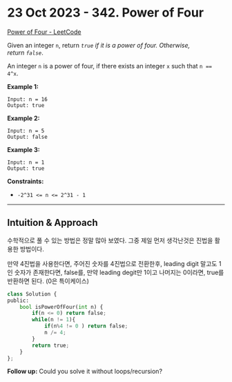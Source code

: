 # 23 Oct 2023 - 342. Power of Four

[Power of Four - LeetCode](https://leetcode.com/problems/power-of-four/description/?envType=daily-question&envId=2023-10-23)

Given an integer `n`, return *`true` if it is a power of four. Otherwise, return `false`*.

An integer `n` is a power of four, if there exists an integer `x` such that `n == 4^x`.

**Example 1:**

```
Input: n = 16
Output: true

```

**Example 2:**

```
Input: n = 5
Output: false

```

**Example 3:**

```
Input: n = 1
Output: true

```

**Constraints:**

- `-2^31 <= n <= 2^31 - 1`

---

## Intuition & Approach

수학적으로 풀 수 있는 방법은 정말 많아 보였다. 그중 제일 먼저 생각난것은 진법을 활용한 방법이다.

만약 4진법을 사용한다면, 주어진 숫자를 4진법으로 전환한후, leading digit 말고도 1인 숫자가 존재한다면, false를, 만약 leading degit만 1이고 나머지는 0이라면, true를 반환하면 된다. (0은 특이케이스)

```python
class Solution {
public:
    bool isPowerOfFour(int n) {
        if(n <= 0) return false;
        while(n != 1){
            if(n%4 != 0 ) return false;
            n /= 4;
        }
        return true;
    }
};
```

**Follow up:** Could you solve it without loops/recursion?